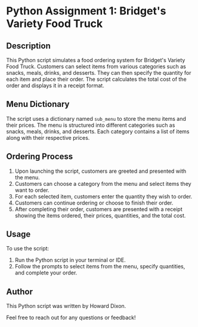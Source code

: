 # Python Assignment 1: Bridget's Variety Food Truck

## Description
This Python script simulates a food ordering system for Bridget's Variety Food Truck. Customers can select items from various categories such as snacks, meals, drinks, and desserts. They can then specify the quantity for each item and place their order. The script calculates the total cost of the order and displays it in a receipt format.

## Menu Dictionary
The script uses a dictionary named `sub_menu` to store the menu items and their prices. The menu is structured into different categories such as snacks, meals, drinks, and desserts. Each category contains a list of items along with their respective prices.

## Ordering Process
1. Upon launching the script, customers are greeted and presented with the menu.
2. Customers can choose a category from the menu and select items they want to order.
3. For each selected item, customers enter the quantity they wish to order.
4. Customers can continue ordering or choose to finish their order.
5. After completing their order, customers are presented with a receipt showing the items ordered, their prices, quantities, and the total cost.

## Usage
To use the script:
1. Run the Python script in your terminal or IDE.
2. Follow the prompts to select items from the menu, specify quantities, and complete your order.

## Author
This Python script was written by Howard Dixon.

Feel free to reach out for any questions or feedback!

